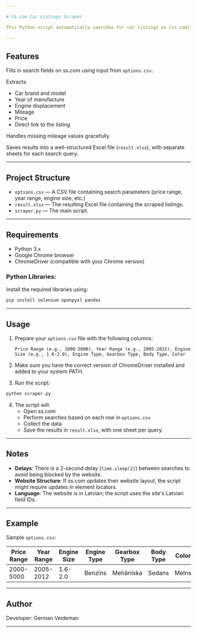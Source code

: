```yaml
---

# SS.com Car Listings Scraper

This Python script automatically searches for car listings on [ss.com](https://www.ss.com/) based on user-defined parameters from a CSV file, extracts key data from the listings, and saves the results into an Excel file.

---
```


## Features

Fills in search fields on ss.com using input from `options.csv`.

Extracts:
- Car brand and model
- Year of manufacture
- Engine displacement
- Mileage
- Price
- Direct link to the listing

Handles missing mileage values gracefully.

Saves results into a well-structured Excel file (`result.xlsx`), with separate sheets for each search query.

---

## Project Structure

- `options.csv` — A CSV file containing search parameters (price range, year range, engine size, etc.)
- `result.xlsx` — The resulting Excel file containing the scraped listings.
- `scraper.py` — The main script.

---

## Requirements

- Python 3.x
- Google Chrome browser
- ChromeDriver (compatible with your Chrome version)

### Python Libraries:

Install the required libraries using:

```bash
pip install selenium openpyxl pandas
```

---

## Usage

1. Prepare your `options.csv` file with the following columns:
   ```
   Price Range (e.g., 1000-5000), Year Range (e.g., 2005-2015), Engine Size (e.g., 1.6-2.0), Engine Type, Gearbox Type, Body Type, Color
   ```

2. Make sure you have the correct version of ChromeDriver installed and added to your system PATH.

3. Run the script:

```bash
python scraper.py
```

4. The script will:
   - Open ss.com
   - Perform searches based on each row in `options.csv`
   - Collect the data
   - Save the results in `result.xlsx`, with one sheet per query.

---

## Notes

- **Delays**: There is a 2-second delay (`time.sleep(2)`) between searches to avoid being blocked by the website.
- **Website Structure**: If ss.com updates their website layout, the script might require updates in element locators.
- **Language**: The website is in Latvian; the script uses the site's Latvian field IDs.

---

## Example

Sample `options.csv`:

| Price Range | Year Range | Engine Size | Engine Type | Gearbox Type | Body Type | Color |
|-------------|------------|-------------|-------------|--------------|-----------|-------|
| 2000-5000   | 2005-2012   | 1.6-2.0     | Benzīns     | Mehāniska    | Sedans    | Melns |


---

## Author
Developer: German Veideman

---
